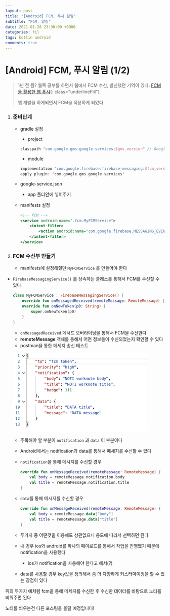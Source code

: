 ```yaml
---
layout: post
title: "[Android] FCM, 푸시 알림"
subtitle: "FCM, 알림"
date: 2021-01-28 23:30:00 +0900
categories: til
tags: kotlin android
comments: true
---
```




# [Android] FCM, 푸시 알림 (1/2)



> 1년 전 쯤? 웹쪽 공부를 하면서 웹에서 FCM 수신, 발신했던 기억이 있다. [FCM을 활용한 웹 푸시](https://dongsik93.github.io/til/2019/07/31/til-etc-fcm/){: class="underlineFill"}
>
> 앱 개발을 하게되면서 FCM을 적용하게 되었다





1. ### 준비단계

   - gradle 설정

     - project

     ```kotlin
     classpath "com.google.gms:google-services:$gms_version" // Google Services plugin
     ```

     - module

     ```kotlin
     implementation "com.google.firebase:firebase-messaging:$fcm_version"
     apply plugin: 'com.google.gms.google-services'
     ```

   - google-service.json

     - app 폴더안에 넣어주기

   - manifests 설정

     ```xml
     <!-- FCM -->
     <service android:name=".fcm.MyFCMService">
         <intent-filter>
             <action android:name="com.google.firebase.MESSAGING_EVENT" />
         </intent-filter>
     </service>
     ```

   

   

2. ### FCM 수신부 만들기

   - manifests에 설정해줬던 `MyFCMService` 를 만들어야 한다
- `FirebaseMessagingService()` 를 상속하는 클래스를 통해서 FCM를 수신할 수 있다
  
   ```kotlin
   class MyFCMService : FirebaseMessagingService() {
       override fun onMessagedReceived(remoteMessage: RemoteMessage) {}
       override fun onNewToken(p0: String) {
           super.onNewToken(p0)
       }
   }
   ```
   
   - `onMessagedReceived` 메서드 오버라이딩을 통해서 FCM을 수신한다
   - **remoteMessage** 객체를 통해서 어떤 정보들이 수신되었는지 확인할 수 있다
   - postman을 통한 메세지 송신 테스트
   
   ![fcm_1](/img/in-post/fcm_1.png)
   
   - 주목해야 할 부분이 `notification` 과 `data` 이 부분이다
   
   - Android에서는 notification과 data를 통해서 메세지를 수신할 수 있다
   
   - `notification`을 통해 메시지를 수신할 경우
   
     ```kotlin
     override fun onMessageReceived(remoteMessage: RemoteMessage) {
         val body = remoteMessage.notification.body
         val title = remoteMessage.notification.title
     }
     ```
   
   - `data`를 통해 메시지를 수신할 경우
   
     ```kotlin
     override fun onMessageReceived(remoteMessage: RemoteMessage) {
         val body = remoteMessage.data["body"]
         val title = remoteMessage.data["title"]
     }
     ```
   
   - 두가지 중 어떤것을 이용해도 상관없으니 용도에 따라서 선택하면 된다
   
   - 내 경우 ios와 android를 하나의 페이로드를 통해서 작업을 진행했기 때문에 notification을 사용했다
   
     - ios가 notification을 사용해야 한다고 해서(?)
   
   - data를 사용할 경우 key값을 정의해서 좀 더 다양하게 커스터마이징을 할 수 있는 장점이 있다





위의 두가지 예처럼 fcm을 통해 메세지를 수신한 후 수신한 데이터를 바탕으로 노티를 띄워주면 된다

노티를 띄우는건 다른 포스팅을 올릴 예정입니다!




















